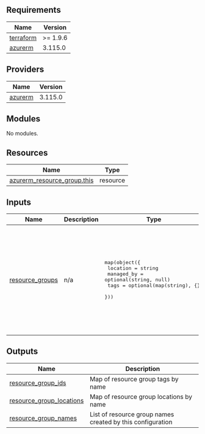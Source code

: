 <!-- BEGIN_TF_DOCS -->
## Requirements

| Name | Version |
|------|---------|
| <a name="requirement_terraform"></a> [terraform](#requirement\_terraform) | >= 1.9.6 |
| <a name="requirement_azurerm"></a> [azurerm](#requirement\_azurerm) | 3.115.0 |

## Providers

| Name | Version |
|------|---------|
| <a name="provider_azurerm"></a> [azurerm](#provider\_azurerm) | 3.115.0 |

## Modules

No modules.

## Resources

| Name | Type |
|------|------|
| [azurerm_resource_group.this](https://registry.terraform.io/providers/hashicorp/azurerm/3.115.0/docs/resources/resource_group) | resource |

## Inputs

| Name | Description | Type | Default | Required |
|------|-------------|------|---------|:--------:|
| <a name="input_resource_groups"></a> [resource\_groups](#input\_resource\_groups) | n/a | <pre>map(object({<br/>    location   = string<br/>    managed_by = optional(string, null)<br/>    tags       = optional(map(string), {})<br/>  }))</pre> | <pre>{<br/>  "rg1": {<br/>    "location": "eastus",<br/>    "tags": {<br/>      "environment": "dev"<br/>    }<br/>  },<br/>  "rg2": {<br/>    "location": "westus",<br/>    "tags": {<br/>      "environment": "dev"<br/>    }<br/>  }<br/>}</pre> | no |

## Outputs

| Name | Description |
|------|-------------|
| <a name="output_resource_group_ids"></a> [resource\_group\_ids](#output\_resource\_group\_ids) | Map of resource group tags by name |
| <a name="output_resource_group_locations"></a> [resource\_group\_locations](#output\_resource\_group\_locations) | Map of resource group locations by name |
| <a name="output_resource_group_names"></a> [resource\_group\_names](#output\_resource\_group\_names) | List of resource group names created by this configuration |
<!-- END_TF_DOCS -->
